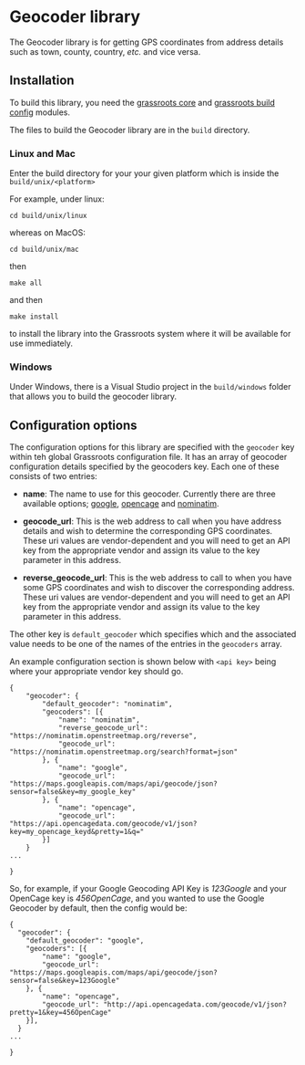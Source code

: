 ﻿# Geocoder library 

The Geocoder library is for getting GPS coordinates from address details such as town, county, country, *etc.* and vice versa.

## Installation

To build this library, you need the [grassroots core](https://github.com/TGAC/grassroots-core) and [grassroots build config](https://github.com/TGAC/grassroots-build-config) modules.

The files to build the Geocoder library are in the `build` directory. 

### Linux and Mac

Enter the build directory for your your given platform which is inside the `build/unix/<platform>` 

For example, under linux:

```
cd build/unix/linux
```

whereas on MacOS:

```
cd build/unix/mac
```

then

```
make all
```

and then 

```
make install
```

to install the library into the Grassroots system where it will be available for use immediately.


### Windows

Under Windows, there is a Visual Studio project in the `build/windows` folder that allows you to build the geocoder library.

## Configuration options


The configuration options for this library are specified with the `geocoder` key within teh global Grassroots configuration file. It has an array of geocoder configuration details specified by the geocoders key. Each one of these consists of two entries:

 * **name**: The name to use for this geocoder. Currently there are three available options; [google](https://developers.google.com/maps/documentation/geocoding/overview), [opencage](https://opencagedata.com/api) and [nominatim](https://nominatim.org/).

 * **geocode_url**: This is the web address to call when you have address details and wish to determine the corresponding GPS coordinates. These uri values are vendor-dependent and you will need to get an API key from the appropriate vendor and assign its value to the key parameter in this address.
       
 * **reverse_geocode_url**: This is the web address to call to when you have some GPS coordinates and wish to discover the corresponding address. These uri values are vendor-dependent and you will need to get an API key from the appropriate vendor and assign its value to the key parameter in this address.

The other key is `default_geocoder` which specifies which and the associated value needs to be one of the names of the entries in the `geocoders` array.

An example configuration section is shown below with `<api key>` being where your appropriate vendor key should go.

~~~{json}
{
	"geocoder": {
		"default_geocoder": "nominatim",
		"geocoders": [{
			"name": "nominatim",
			"reverse_geocode_url": "https://nominatim.openstreetmap.org/reverse",
			"geocode_url": "https://nominatim.openstreetmap.org/search?format=json"
		}, {
			"name": "google",
			"geocode_url": "https://maps.googleapis.com/maps/api/geocode/json?sensor=false&key=my_google_key"
		}, {
			"name": "opencage",
			"geocode_url": "https://api.opencagedata.com/geocode/v1/json?key=my_opencage_keyd&pretty=1&q="
		}]
	}
...

}
~~~


So, for example, if your Google Geocoding API Key is *123Google* and your OpenCage key is *456OpenCage*, and you wanted to use the Google Geocoder by default, then the config would be: 


~~~{json}
{
  "geocoder": {
	"default_geocoder": "google",
	"geocoders": [{
		"name": "google",
		"geocode_url": "https://maps.googleapis.com/maps/api/geocode/json?sensor=false&key=123Google"
	}, {
		"name": "opencage",
		"geocode_url": "http://api.opencagedata.com/geocode/v1/json?pretty=1&key=456OpenCage"
	}],
  }
...

}
~~~